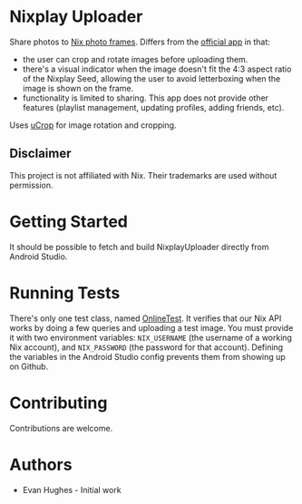 # Nixplay Uploader

Share photos to [Nix photo frames](https://www.nixplay.com). Differs from the [official app](https://play.google.com/store/apps/details?id=com.creedon.Nixplay) in that:
* the user can crop and rotate images before uploading them.
* there's a visual indicator when the image doesn't fit the 4:3 aspect ratio of the Nixplay Seed, allowing the user to avoid letterboxing when the image is shown on the frame.
* functionality is limited to sharing. This app does not provide other features (playlist management, updating profiles, adding friends, etc). 

Uses [uCrop](https://github.com/Yalantis/uCrop) for image rotation and cropping. 


## Disclaimer

This project is not affiliated with Nix. Their trademarks are used without permission. 


# Getting Started

It should be possible to fetch and build NixplayUploader directly from Android Studio. 


# Running Tests

There's only one test class, named [OnlineTest](NixplayUploader/app/src/test/java/dorian/nixplay/OnlineTest.java). It verifies that our Nix API works by doing a few queries and uploading a test image. You must provide it with two environment variables: `NIX_USERNAME` (the username of a working Nix account), and `NIX_PASSWORD` (the password for that account). Defining the variables in the Android Studio config prevents them from showing up on Github. 


# Contributing

Contributions are welcome. 


# Authors
 * Evan Hughes - Initial work
